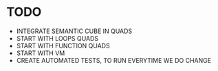 # TODO

* INTEGRATE SEMANTIC CUBE IN QUADS
* START WITH LOOPS QUADS
* START WITH FUNCTION QUADS
* START WITH VM
* CREATE AUTOMATED TESTS, TO RUN EVERYTIME WE DO CHANGE
